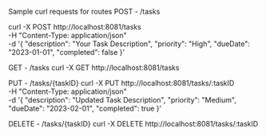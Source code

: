 Sample curl requests for routes
POST - /tasks

curl -X POST http://localhost:8081/tasks \
     -H "Content-Type: application/json" \
     -d '{
           "description": "Your Task Description",
           "priority": "High",
           "dueDate": "2023-01-01",
           "completed": false
         }'

GET - /tasks
curl -X GET http://localhost:8081/tasks

PUT - /tasks/{taskID}
curl -X PUT http://localhost:8081/tasks/:taskID \
     -H "Content-Type: application/json" \
     -d '{
           "description": "Updated Task Description",
           "priority": "Medium",
           "dueDate": "2023-02-01",
           "completed": true
         }'

DELETE - /tasks/{taskID}
curl -X DELETE http://localhost:8081/tasks/:taskID

